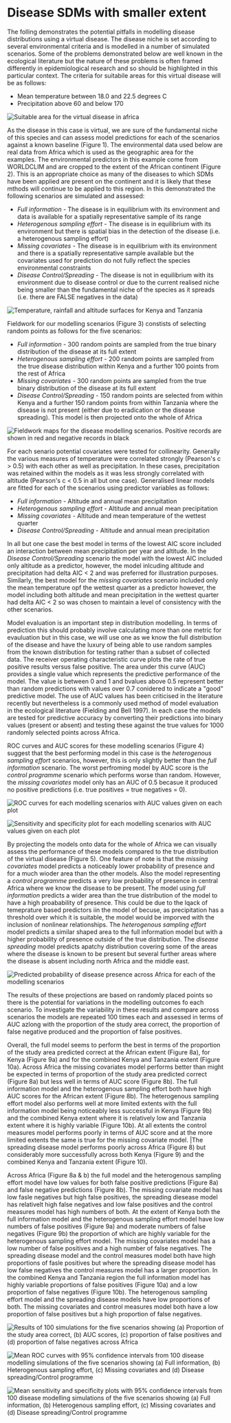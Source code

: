 Disease SDMs with smaller extent
=================================












The folling demonstrates the potential pitfalls in modelling disease distributions using a virtual disease. The disease niche is set according to several environmental criteria and is modelled in a number of simulated scenarios. Some of the problems demonstrated below are well known in the ecological literature but the nature of these problems is often framed differently in epidemiological research and so should be highlighted in this particular context. The criteria for suitabile areas for this virtual disease will be as follows:

* Mean temperature between 18.0 and 22.5 degrees C
* Precipitation above 60 and below 170












![Suitable area for the virtual disease in africa](figure/BinarySuitability.png) 


As the disease in this case is virtual, we are sure of the fundamental niche of this species and can assess model predictions for each of the scenarios against a known baseline (Figure 1). The environmental data used below are real data from Africa which is used as the geographic area for the examples. The environmental predictors in this example come from WORLDCLIM and are cropped to the extent of the African continent (Figure 2). This is an appropriate choice as many of the diseases to which SDMs have been applied are present on the continent and it is likely that these mthods will continue to be applied to this region. In this demonstrated the following scenarios are simulated and assessed:

* _Full information_ - The disease is in equilibrium with its environment and data is available for a spatially representative sample of its range
* _Heterogenous sampling effort_ - The disease is in equilibrium with its environment but there is spatial bias in the detection of the disease (i.e. a heterogenous sampling effort)
* _Missing covariates_ - The disease is in equilibrium with its environment and there is a spatially representative sample available but the covariates used for prediction do not fully reflect the species environmental constraints
* _Disease Control/Spreading_ - The disease is not in equilibrium with its environment due to disease control or due to the current realised niche being smaller than the fundamental niche of the species as it spreads (i.e. there are FALSE negatives in the data)

![Temperature, rainfall and altitude surfaces for Kenya and Tanzania](figure/EnvironmetalVariables.png) 


Fieldwork for our modelling scenarios (Figure 3) constists of selecting random points as follows for the five scenarios:

* _Full information_ - 300 random points are sampled from the true binary distribution of the disease at its full extent
* _Heterogenous sampling effort_ - 200 random points are sampled from the true disease distribution within Kenya and a further 100 points from the rest of Africa 
* _Missing covariates_ - 300 random points are sampled from the true binary distribution of the disease at its full extent
* _Disease Control/Spreading_  - 150 random points are selected from within Kenya and a further 150 random points from within Tanzania where the disease is not present (either due to eradication or the disease spreading). This model is then projected onto the whole of Africa




![Fieldwork maps for the disease modelling scenarios. Positive records are shown in red and negative records in black](figure/FieldworkFigs.png) 








For each senario potential covariates were tested for collinearity. Generally the various measures of temperature were correlated strongly (Pearson's c > 0.5) with each other as well as precipitation. In these cases, precipitation was retained within the models as it was less strongly correlated with altitude (Pearson's c < 0.5 in all but one case). Generalised linear models are fitted for each of the scenarios using predictor variables as follows:

* _Full information_ - Altitude and annual mean precipitation
* _Heterogenous sampling effort_ - Altitude and annual mean precipitation
* _Missing covariates_ - Altitude and  mean temperature of the wettest quarter
* _Disease Control/Spreading_  - Altitude and annual mean precipitation







In all but one case the best model in terms of the lowest AIC score included an interaction between mean precipitation per year and altitude. In the _Disease Control/Spreading_ scenario the model with the lowest AIC included only altitude as a predictor, however, the model inlcuding altitude and precipitation had delta AIC < 2 and was preferred for illustration purposes. Similarly, the best model for the  _missing covariates_ scenario included only the mean temperature opf the wettest quarter as a predictor however, the model including both altitude and mean precipitation in the wettest quarter had delta AIC < 2 so was chosen to maintain a level of consistency with the other scenarios.







Model evaluation is an important step in distribution modelling. In terms of prediction this should probably involve calculating more than one metric for evauluation but in this case, we will use one as we know the full distribution of the disease and have the luxury of being able to use random samples from the known distribution for testing rather than a subset of collected data. The receiver operating characteristic curve plots the rate of true positive results versus false positive. The area under this curve (AUC) provides a single value which represents the predictive performance of the model. The value is between 0 and 1 and bvalues above 0.5 represent better than random predictions with values over 0.7 conidered to indicate a "good" predictive model. The use of AUC values has been criticised in the literature recently but nevertheless is a commonly used method of model evaluation in the ecological literature (Fielding and Bell 1997). In each case the models are tested for predictive accuracy by converting their predictions into binary values (present or absent) and testing these against the true values for 1000 randomly selected points across Africa.

ROC curves and AUC scores for these modelling scenarios (Figure 4) suggest that the best performing model in this case is the _heterogenous sampling effort_ scenarios, however, this is only slightly better than the _full information_ scenario. The worst perfroming model by AUC score is the _control programme_ scenario which performs worse than random. However, the _missing covariates_ model only has an AUC of 0.5 becasue it produced no positive predictions (i.e. true positives = true negatives = 0).




![ROC curves for each modelling scenarios with AUC values given on each plot](figure/ROC.png) 





![Sensitivity and specificity plot for each modelling scenarios with AUC values given on each plot](figure/sens_spec_plot.png) 


By projecting the models onto data for the whole of Africa we can visually assess the performance of these models compared to the true distribution of the virtual disease (Figure 5). One feature of note is that the _missing covariates_ model predicts a noticeably lower probability of presence and for a much wioder area than the other models. Also the model representing a _control programme_ predicts a very low probability of presence in central Africa where we know the disease to be present. The model using _full information_ predicts a wider area than the true distribution of the model to have a high proabability of presence. This could be due to the lqack of temeprature based predictors iin the model of becuse, as precipitation has a threshold over which it is suitable, the model would be imporved with the inclusion of nonlinear relationships. The _heterogenous sampling effort_ model predicts a similar shaped area to the full information model but with a higher probability of presence outside of the true distribution. The _disease spreading_ model predicts apatchy distribution covering some of the areas where the disease is known to be present but several further areas where the disease is absent including north Africa and the middle east. 

![Predicted probability of disease presence across Africa for each of the modelling scenarios](figure/ProbabilityPres.png) 


The results of these projections are based on randomly placed points so there is the potential for variations in the modelling outcomes fo each scenario. To investigate the variability in these results and compare across scenarios the models are repeated 100 times each and assessed in terms of AUC azlong with the proportion of the study area correct, the proportion of false negative produced and the proportion of false positives.







Overall, the full model seems to perform the best in terms of the proportion of the study area predicted correct at the African extent (Figure 8a), for Kenya (Figure 9a) and for the combined Kenya and Tanzania extent (Figure 10a). Across Africa the missing covariates model performs better than might be expected in terms of proportion of the study area predicted correct (Figure 8a) but less well in terms of AUC score (Figure 8b). The full information model and the heterogenous sampling effort both have high AUC scores for the African extent (Figure 8b). The heterogenous sampling effort model also performs well at more limited extents with the full information model being noticeably less successful in Kenya (Figure 9b) and the combined Kenya extent where it is relatively low and Tanzania extent where it is highly variable (Figure 10b). At all extents the control measures model performs poorly in terms of AUC score and at the more limited extents the same is true for the missing covariate model. |The spreading disease model performs poorly across Africa (Figure 8) but considerably more successfully  across both Kenya (Figure 9) and the combined Kenya and Tanzania extent (Figure 10). 

Across Africa (Figure 8a & b) the full model and the heterogenous sampling effort model have low values for both false positive predictions (Figure 8a) and false negative predictions (Figure 8b). The missing covariate model has low fasle negatives but high false positives, the spreading diesease model has relativelt high false negatives and low false positives and the control measures model has high numbers of both. At the extent of Kenya both the full information model and the heterogenous sampling effort model have low numbers of false positives (Figure 9a) and moderate numbers of false negatives (Figure 9b) the proportion of which are highly variable for the heterogenous sampling effort model. The missing covariates model has a low number of false positives and a high number of false negatives. The spreading disease model and the control measures model both have high proportions of fasle positives  but where the spreading disease model has low false negatives the control measures model has a larger proportion. In the combined Kenya and Tanzania region the full information model has highly variable proportions of false positives (Figure 10a) and a low proportion of false negatives (Figure 10b). The heterogenous sampling effort model and the spreading disease models have low proportions of both. The missing covariates and control measures model both have a low proportion of false positives but a high proportion of false negatives.

![Results of 100 simulations for the five scenarios showing (a) Proportion of the study area correct, (b) AUC scores, (c) proportion of false positives and (d) proportion of false negatives across Africa](figure/iterationplotafrica.png) 


![Mean ROC curves with 95% confidence intervals from 100 disease modelling simulations of the five scenarios showing (a) Full information, (b) Heterogenous sampling effort, (c) Missing covariates and (d) Disease spreading/Control programme](figure/ROC_conf_plots.png) 


![Mean sensitivity and specificity plots with 95% confidence intervals from 100 disease modelling simulations of the five scenarios showing (a) Full information, (b) Heterogenous sampling effort, (c) Missing covariates and (d) Disease spreading/Control programme](figure/sens_spec_plots.png) 

